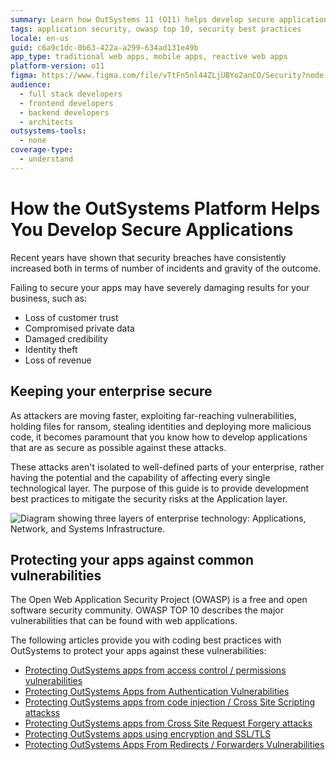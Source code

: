 ```yaml
---
summary: Learn how OutSystems 11 (O11) helps develop secure applications by mitigating risks and protecting against common vulnerabilities.
tags: application security, owasp top 10, security best practices
locale: en-us
guid: c6a9c1dc-0b63-422a-a299-634ad131e49b
app_type: traditional web apps, mobile apps, reactive web apps
platform-version: o11
figma: https://www.figma.com/file/vTtFn5nl44ZLjUBYo2anCO/Security?node-id=305:318
audience:
  - full stack developers
  - frontend developers
  - backend developers
  - architects
outsystems-tools:
  - none
coverage-type:
  - understand
---
```


# How the OutSystems Platform Helps You Develop Secure Applications

Recent years have shown that security breaches have consistently increased both in terms of number of incidents and gravity of the outcome.

Failing to secure your apps may have severely damaging results for your business, such as:

* Loss of customer trust
* Compromised private data
* Damaged credibility
* Identity theft
* Loss of revenue

## Keeping your enterprise secure 

As attackers are moving faster, exploiting far-reaching vulnerabilities, holding files for ransom, stealing identities and deploying more malicious code, it becomes paramount that you know how to develop applications that are as secure as possible against these attacks.

These attacks aren't isolated to well-defined parts of your enterprise, rather having the potential and the capability of affecting every single technological layer. The purpose of this guide is to provide development best practices to mitigate the security risks at the Application layer.

![Diagram showing three layers of enterprise technology: Applications, Network, and Systems Infrastructure.](images/layers.png "Enterprise Technological Layers")

## Protecting your apps against common vulnerabilities

The Open Web Application Security Project (OWASP) is a free and open software security community. OWASP TOP 10 describes the major vulnerabilities that can be found with web applications.

The following articles provide you with coding best practices with OutSystems to protect your apps against these vulnerabilities:

* [Protecting OutSystems apps from access control / permissions vulnerabilities](access-control-vulnerabilities.md)
* [Protecting OutSystems Apps from Authentication Vulnerabilities](authentication-vulnerabilities.md)
* [Protecting OutSystems apps from code injection / Cross Site Scripting attackss](code-injection-css-attacks.md)
* [Protecting OutSystems apps from Cross Site Request Forgery attacks](csrf-attacks.md)
* [Protecting OutSystems apps using encryption and SSL/TLS](encryption-ssl-tls.md)
* [Protecting OutSystems Apps From Redirects / Forwarders Vulnerabilities](redirects-forwarders-vulnerabilities.md)